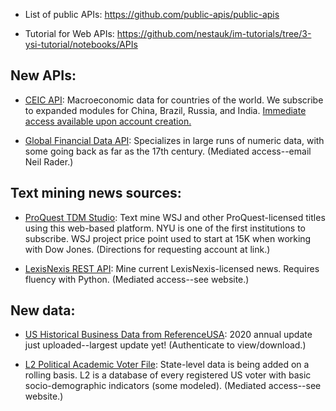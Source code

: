 * List of public APIs: https://github.com/public-apis/public-apis

* Tutorial for Web APIs: https://github.com/nestauk/im-tutorials/tree/3-ysi-tutorial/notebooks/APIs


## New APIs:

* [CEIC API](https://developer.isimarkets.com/en/CEIC/HomePage/Ceic): Macroeconomic data for countries of the world. We subscribe to expanded modules for China, Brazil, Russia, and India. [Immediate access available upon account creation.](https://persistent.library.nyu.edu/arch/NYU03589)

* [Global Financial Data API](https://api.globalfinancialdata.com/): Specializes in large runs of numeric data, with some going back as far as the 17th century. (Mediated access--email Neil Rader.)

## Text mining news sources:

* [ProQuest TDM Studio](https://guides.nyu.edu/TDMStudio/home): Text mine WSJ and other ProQuest-licensed titles using this web-based platform. NYU is one of the first institutions to subscribe. WSJ project price point used to start at 15K when working with Dow Jones. (Directions for requesting account at link.)

* [LexisNexis REST API](https://guides.nyu.edu/lexisnexis-rest-api): Mine current LexisNexis-licensed news. Requires fluency with Python. (Mediated access--see website.)

## New data:

* [US Historical Business Data from ReferenceUSA](http://hdl.handle.net/2451/37398): 2020 annual update just uploaded--largest update yet! (Authenticate to view/download.)

* [L2 Political Academic Voter File](https://guides.nyu.edu/l2political): State-level data is being added on a rolling basis. L2 is a database of every registered US voter with basic socio-demographic indicators (some modeled). (Mediated access--see website.)
